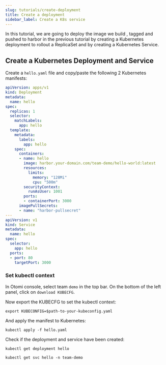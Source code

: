 ```yaml
---
slug: tutorials/create-deployment
title: Create a deployment
sidebar_label: Create a K8s service
---
```


In this tutorial, we are going to deploy the image we build , tagged and pushed to harbor in the previous tutorial by creating a Kubernetes deployment to rollout a ReplicaSet and by creating a Kubernetes Service. 

## Create a Kubernetes Deployment and Service

Create a `hello.yaml` file and copy/paste the following 2 Kubernetes manifests:

```yaml
apiVersion: apps/v1
kind: Deployment
metadata:
  name: hello
spec:
  replicas: 1
  selector:
    matchLabels:
      app: hello
  template:
    metadata:
      labels:
        app: hello
    spec:
      containers:
      - name: hello
        image: harbor.your-domain.com/team-demo/hello-world:latest
        resources:
          limits:
            memory: "128Mi"
            cpu: "500m"
        securityContext:
          runAsUser: 1001
        ports:
        - containerPort: 3000
      imagePullSecrets: 
      - name: "harbor-pullsecret" 
---
apiVersion: v1
kind: Service
metadata:
  name: hello
spec:
  selector:
    app: hello
  ports:
  - port: 80
    targetPort: 3000
```

### Set kubectl context

In Otomi console, select team `demo` in the top bar. On the bottom of the left panel, click on `download KUBECFG`.

Now export the KUBECFG to set the kubectl context:

```
export KUBECONFIG=$path-to-your-kubeconfig.yaml
```

And apply the manifest to Kubernetes:

```
kubectl apply -f hello.yaml
```

Check if the deployment and service have been created:

```
kubectl get deployment hello
```
```
kubectl get svc hello -n team-demo
```